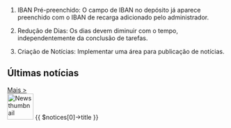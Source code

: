 
1. IBAN Pré-preenchido: O campo de IBAN no depósito já aparece preenchido com o IBAN de recarga adicionado pelo administrador.

3. Redução de Dias: Os dias devem diminuir com o tempo, independentemente da conclusão de tarefas.

8. Criação de Notícias: Implementar uma área para publicação de notícias.

<section class="news-section">
    <div class="news-header">
        <h2>Últimas notícias</h2>
        <a href="#" id="moreLink" class="more-link">Mais ></a>
    </div>
    <div id="newsCard" class="news-myCard">
        <img src="{{ asset('img/mine.png') }}" alt="News thumbnail" width="60" height="60">
        <span id="newsTitle">{{ $notices[0]->title }}</span> <!-- Exibe o título da primeira notícia -->
    </div>
</section>

<script>
    let currentIndex = 0;
    const notices = @json($notices); // Transforma a variável notices em um array JavaScript
    const newsTitle = document.getElementById('newsTitle');
    const newsCard = document.getElementById('newsCard');

    document.getElementById('moreLink').addEventListener('click', function(e) {
        e.preventDefault(); // Evita que o link recarregue a página
        
        // Atualiza o índice da notícia atual
        currentIndex = (currentIndex + 1) % notices.length;

        // Atualiza o título da notícia
        newsTitle.textContent = notices[currentIndex].title;

        // Se você tiver uma imagem dinâmica, também pode atualizar aqui:
        // newsCard.querySelector('img').src = "{{ asset('storage') }}" + notices[currentIndex].image;
    });
</script>
